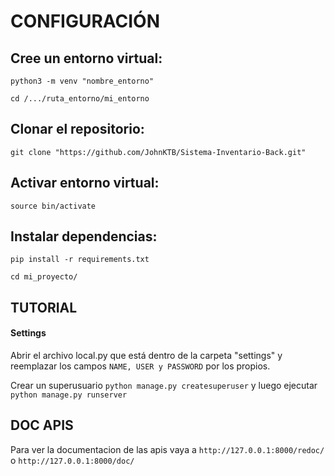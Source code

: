 # CONFIGURACIÓN

## Cree un entorno virtual:
```
python3 -m venv "nombre_entorno"

cd /.../ruta_entorno/mi_entorno
```
## Clonar el repositorio:
```
git clone "https://github.com/JohnKTB/Sistema-Inventario-Back.git"
```
## Activar entorno virtual:
```
source bin/activate
```
## Instalar dependencias:
```
pip install -r requirements.txt

cd mi_proyecto/
```
## TUTORIAL

#### Settings
Abrir el archivo local.py que está dentro de la carpeta "settings" y reemplazar los campos ```NAME, USER y PASSWORD``` por los propios.

Crear un superusuario ```python manage.py createsuperuser``` y luego ejecutar ```python manage.py runserver```

## DOC APIS
Para ver la documentacion de las apis vaya a ```http://127.0.0.1:8000/redoc/``` o ```http://127.0.0.1:8000/doc/```

